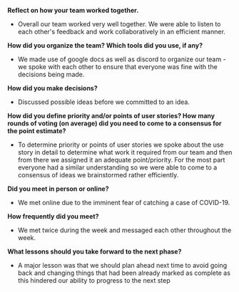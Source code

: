 **Reflect on how your team worked together.**



*   Overall our team worked very well together. We were able to listen to each other's feedback and work collaboratively in an efficient manner. 

**How did you organize the team? Which tools did you use, if any?**



*    We made use of google docs as well as discord to organize our team - we spoke with each other to ensure that everyone was fine with the decisions being made.

**How did you make decisions?**



*   Discussed possible ideas before we committed to an idea.

**How did you define priority and/or points of user stories? How many rounds of voting (on average) did you need to come to a consensus for the point estimate?**



*   To determine priority or points of user stories we spoke about the use story in detail to determine what work it required from our team and then from there we assigned it an adequate point/priority. For the most part everyone had a similar understanding so we were able to come to a consensus of ideas we brainstormed rather efficiently.

**Did you meet in person or online?**



*   We met online due to the imminent fear of catching a case of COVID-19.

**How frequently did you meet?**



*   We met twice during the week and messaged each other throughout the week.

**What lessons should you take forward to the next phase?**



*   A major lesson was that we should plan ahead next time to avoid going back and changing things that had been already marked as complete as this hindered our ability to progress to the next step